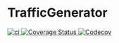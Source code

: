 # TrafficGenerator
<a href="https://travis-ci.org/Cherep07/TrafficGenerator.svg?branch=master">
  <img src="https://travis-ci.org/Cherep07/TrafficGenerator.svg?branch=master" alt='ci' />
</a>
<a href='https://coveralls.io/github/Cherep07/TrafficGenerator?branch=master'>
  <img src='https://coveralls.io/repos/github/Cherep07/TrafficGenerator/badge.svg?branch=master' alt='Coverage Status' />
</a>
<a href="https://codecov.io/gh/Cherep07/TrafficGenerator">
  <img src="https://codecov.io/gh/Cherep07/TrafficGenerator/branch/master/graph/badge.svg" alt="Codecov" />
</a>
